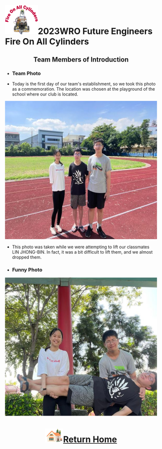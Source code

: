 ![LOGO](../other/img/logo.png)2023WRO Future Engineers Fire On All Cylinders  
=====
## <div align="center"> Team Members of Introduction</div>
- ### Team Photo  

- Today is the first day of our team's establishment, so we took this photo as a commemoration. The location was chosen at the playground of the school where our club is located.


<div align="center"><img src="./img/team_photo.jpg" width = "562" height = "456" alt="圖體照"  />  </div>  

- This photo was taken while we were attempting to lift our classmates LIN JHONG-BIN. In fact, it was a bit difficult to lift them, and we almost dropped them.


- ### Funny Photo  
<div align="center"><img src="./img/funny_photo.jpg" width = "562" height = "456" alt="趣味照" /> </div>  


# <div align="center">![HOME](../other/img/Home.png)[Return Home](../)</div> 

